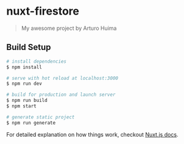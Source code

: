 # nuxt-firestore

> My awesome project by Arturo Huima

## Build Setup

``` bash
# install dependencies
$ npm install

# serve with hot reload at localhost:3000
$ npm run dev

# build for production and launch server
$ npm run build
$ npm start

# generate static project
$ npm run generate
```

<!-- echo "# nuxt-firestore" >> README.md
git init
git add README.md
git commit -m "first commit"
git remote add origin https://github.com/OBSK/nuxt-firestore.git
git push -u origin master -->
<!-- git branch --set-upstream-to=origin/master master -->

For detailed explanation on how things work, checkout [Nuxt.js docs](https://nuxtjs.org).
